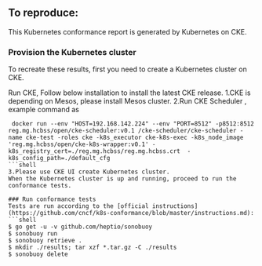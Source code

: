 ## To reproduce:
This Kubernetes conformance report is generated by Kubernetes on CKE.

### Provision the Kubernetes cluster
To recreate these results, first you need to create a Kubernetes cluster on CKE.

Run CKE, Follow below installation to install the latest CKE release.
1.CKE is depending on Mesos, please install Mesos cluster.
2.Run CKE Scheduler , example command as
```
 docker run --env "HOST=192.168.142.224" --env "PORT=8512" -p8512:8512 reg.mg.hcbss/open/cke-scheduler:v0.1 /cke-scheduler/cke-scheduler -name cke-test -roles cke -k8s_executor cke-k8s-exec -k8s_node_image 'reg.mg.hcbss/open/cke-k8s-wrapper:v0.1' -k8s_registry_cert=./reg.mg.hcbss/reg.mg.hcbss.crt  -k8s_config_path=./default_cfg
```shell
3.Please use CKE UI create Kubernetes cluster.
When the Kubernetes cluster is up and running, proceed to run the conformance tests.

### Run conformance tests
Tests are run according to the [official instructions](https://github.com/cncf/k8s-conformance/blob/master/instructions.md):
```shell
$ go get -u -v github.com/heptio/sonobuoy
$ sonobuoy run
$ sonobuoy retrieve .
$ mkdir ./results; tar xzf *.tar.gz -C ./results
$ sonobuoy delete
```